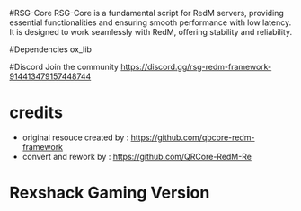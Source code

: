 #RSG-Core
RSG-Core is a fundamental script for RedM servers, providing essential functionalities and ensuring smooth performance with low latency. It is designed to work seamlessly with RedM, offering stability and reliability.

#Dependencies
ox_lib

#Discord
Join the community
https://discord.gg/rsg-redm-framework-914413479157448744


# credits
- original resouce created by : https://github.com/qbcore-redm-framework
- convert and rework by : https://github.com/QRCore-RedM-Re


# Rexshack Gaming Version
